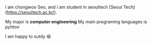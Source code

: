 I am chongwoo Seo, and i am student in seoultech
[Seoul Tech] (https://seoultech.ac.kr/).

My major is **computer engineering**
My main programing languages is *pyhton*

I am happy to sutdy :smile:
